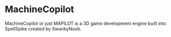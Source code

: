 # MachineCopilot
MachineCopilot or just MAPILOT is a 3D game development engine built into SpellSpike created by SwankyNoob.
